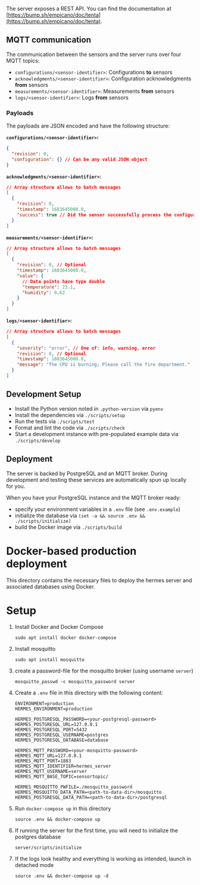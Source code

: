 The server exposes a REST API. You can find the documentation at [https://bump.sh/empicano/doc/tenta](https://bump.sh/empicano/doc/tenta).

## MQTT communication

The communication between the sensors and the server runs over four MQTT topics:

- `configurations/<sensor-identifier>`: Configurations **to** sensors
- `acknowledgments/<sensor-identifier>`: Configuration acknowledgments **from** sensors
- `measurements/<sensor-identifier>`: Measurements **from** sensors
- `logs/<sensor-identifier>`: Logs **from** sensors

### Payloads

The payloads are JSON encoded and have the following structure:

**`configurations/<sensor-identifier>`:**

```json
{
  "revision": 0,
  "configuration": {} // Can be any valid JSON object
}
```

**`acknowledgments/<sensor-identifier>`:**

```json
// Array structure allows to batch messages
[
  {
    "revision": 0,
    "timestamp": 1683645000.0,
    "success": true // Did the sensor successfully process the configuration?
  }
]
```

**`measurements/<sensor-identifier>`:**

```json
// Array structure allows to batch messages
[
  {
    "revision": 0, // Optional
    "timestamp": 1683645000.0,
    "value": {
      // Data points have type double
      "temperature": 23.1,
      "humidity": 0.62
    }
  }
]
```

**`logs/<sensor-identifier>`:**

```json
// Array structure allows to batch messages
[
  {
    "severity": "error", // One of: info, warning, error
    "revision": 0, // Optional
    "timestamp": 1683645000.0,
    "message": "The CPU is burning; Please call the fire department."
  }
]
```

## Development Setup

- Install the Python version noted in `.python-version` via `pyenv`
- Install the dependencies via `./scripts/setup`
- Run the tests via `./scripts/test`
- Format and lint the code via `./scripts/check`
- Start a development instance with pre-populated example data via `./scripts/develop`

## Deployment

The server is backed by PostgreSQL and an MQTT broker. During development and testing these services are automatically spun up locally for you.

When you have your PostgreSQL instance and the MQTT broker ready:

- specify your environment variables in a `.env` file (see `.env.example`)
- initialize the database via `(set -a && source .env && ./scripts/initialize)`
- build the Docker image via `./scripts/build`


# Docker-based production deployment

This directory contains the necessary files to deploy the hermes server and associated databases using Docker.

# Setup

1. Install Docker and Docker Compose
   ````
   sudo apt install docker docker-compose
   ````
   
2. Install mosquitto
   ````
   sudo apt install mosquitto
   ````
   
3. create a password-file for the mosquitto broker (using username `server`)
   ````
   mosquitto_passwd -c mosquitto_password server
   ````
   
4. Create a `.env` file in this directory with the following content:
   ```` 
   ENVIRONMENT=production
   HERMES_ENVIRONMENT=production
   
   HERMES_POSTGRESQL_PASSWORD=<your-postgresql-password>
   HERMES_POSTGRESQL_URL=127.0.0.1
   HERMES_POSTGRESQL_PORT=5432
   HERMES_POSTGRESQL_USERNAME=postgres
   HERMES_POSTGRESQL_DATABASE=database
   
   HERMES_MQTT_PASSWORD=<your-mosquitto-password>
   HERMES_MQTT_URL=127.0.0.1
   HERMES_MQTT_PORT=1883
   HERMES_MQTT_IDENTIFIER=hermes_server
   HERMES_MQTT_USERNAME=server
   HERMES_MQTT_BASE_TOPIC=sensortopic/
   
   HERMES_MOSQUITTO_PWFILE=./mosquitto_password
   HERMES_MOSQUITTO_DATA_PATH=<path-to-data-dir>/mosquitto
   HERMES_POSTGRESQL_DATA_PATH=<path-to-data-dir>/postgresql
   ````
   
5. Run `docker-compose up` in this directory
   ````
   source .env && docker-compose up
   ````
   
6. If running the server for the first time, you will need to initialize the postgres database
    ````
    server/scripts/initialize
    ````
   
7. If the logs look healthy and everything is working as intended, launch in detached mode
    ````
    source .env && docker-compose up -d
    ````